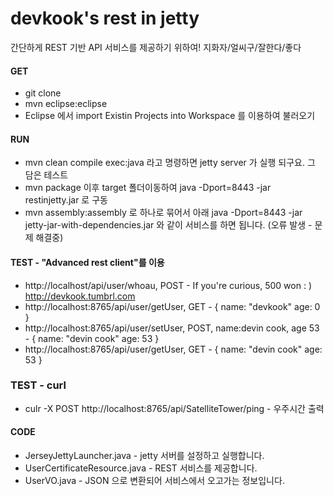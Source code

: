 # devkook's rest in jetty
간단하게 REST 기반 API 서비스를 제공하기 위하여! 지화자/얼씨구/잘한다/좋다

#### GET
* git clone 
* mvn eclipse:eclipse
* Eclipse 에서 import Existin Projects into Workspace 를 이용하여 불러오기


#### RUN
* mvn clean compile exec:java 라고 명령하면 jetty server 가 실행 되구요. 그 담은 테스트
* mvn package 이후 target 폴더이동하여 java -Dport=8443 -jar restinjetty.jar 로 구동 
* mvn assembly:assembly 로 하나로 묶어서 아래 java -Dport=8443 -jar jetty-jar-with-dependencies.jar 와 같이 서비스를 하면 됩니다. (오류 발생 - 문제 해결중)

#### TEST - "Advanced rest client"를 이용
* http://localhost/api/user/whoau, POST - If you're curious, 500 won : ) http://devkook.tumbrl.com
* http://localhost:8765/api/user/getUser, GET - { name: "devkook" age: 0 }
* http://localhost:8765/api/user/setUser, POST, name:devin cook, age 53 - { name: "devin cook" age: 53 }
* http://localhost:8765/api/user/getUser, GET - { name: "devin cook" age: 53 }

### TEST - curl
* culr -X POST http://localhost:8765/api/SatelliteTower/ping - 우주시간 출력

#### CODE
* JerseyJettyLauncher.java - jetty 서버를 설정하고 실행합니다.
* UserCertificateResource.java - REST 서비스를 제공합니다. 
* UserVO.java - JSON 으로 변환되어 서비스에서 오고가는 정보입니다.


